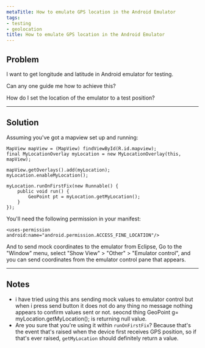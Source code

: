 ```yaml
---
metaTitle: How to emulate GPS location in the Android Emulator
tags:
- testing
- geolocation
title: How to emulate GPS location in the Android Emulator
---
```


## Problem

I want to get longitude and latitude in Android emulator for testing.


Can any one guide me how to achieve this?


How do I set the location of the emulator to a test position?



---

## Solution

Assuming you've got a mapview set up and running:



```
MapView mapView = (MapView) findViewById(R.id.mapview);
final MyLocationOverlay myLocation = new MyLocationOverlay(this, mapView);

mapView.getOverlays().add(myLocation);
myLocation.enableMyLocation();

myLocation.runOnFirstFix(new Runnable() {
    public void run() {
        GeoPoint pt = myLocation.getMyLocation();
    }
});

```

You'll need the following permission in your manifest:



```
<uses-permission android:name="android.permission.ACCESS_FINE_LOCATION"/>

```

And to send mock coordinates to the emulator from Eclipse, Go to the "Window" menu, select "Show View" > "Other" > "Emulator control", and you can send coordinates from the emulator control pane that appears.



---

## Notes

- i have tried using this ans sending mock values to emulator control but when i press send button it does not do any thing no message nothing appears to confirm values sent or not. seocnd thing GeoPoint g=     myLocation.getMyLocation();
is returning null value.
- Are you sure that you're using it within `runOnFirstFix`? Because that's the event that's raised when the device first receives GPS position, so if that's ever raised, `getMyLocation` should definitely return a value.
